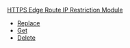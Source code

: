 
[HTTPS Edge Route IP Restriction Module](#api-edge-route-ip-restriction-module)
- [Replace](#api-edge-route-ip-restriction-module-replace)
- [Get](#api-edge-route-ip-restriction-module-get)
- [Delete](#api-edge-route-ip-restriction-module-delete)

